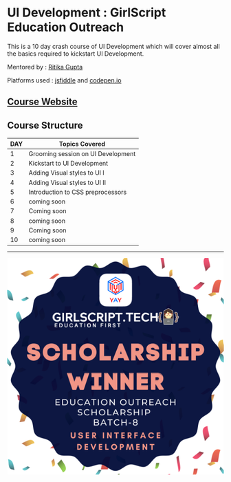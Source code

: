 # UI Development : GirlScript Education Outreach

This is a 10 day crash course of UI Development which will cover almost all the basics required to kickstart UI Development.

Mentored by : [Ritika Gupta](https://www.linkedin.com/in/gritika1906/)

Platforms used : [jsfiddle](https://jsfiddle.net/) and [codepen.io](https://codepen.io/collection/AQPkmq )

## [Course Website]( )

## Course Structure

DAY | Topics Covered 
--- | --- 
1 | Grooming session on UI Development
2 | Kickstart to UI Development
3 | Adding Visual styles to UI I 
4 | Adding Visual styles to UI II
5 | Introduction to CSS preprocessors
6 | coming soon 
7 | Coming soon 
8 | coming soon 
9 | Coming soon 
10 | coming soon 

***

![logo](logo.png)
